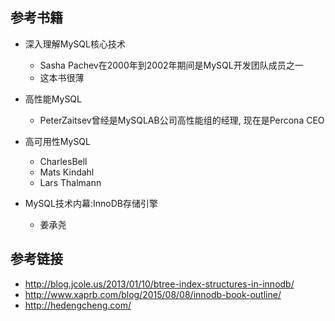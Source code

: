 ## 参考书籍

- 深入理解MySQL核心技术
    - Sasha Pachev在2000年到2002年期间是MySQL开发团队成员之一
    - 这本书很薄

- 高性能MySQL
    - PeterZaitsev曾经是MySQLAB公司高性能组的经理,  现在是Percona CEO

- 高可用性MySQL
    - CharlesBell
    - Mats Kindahl
    - Lars Thalmann
- MySQL技术内幕:InnoDB存储引擎
    - 姜承尧
    
## 参考链接    
- http://blog.jcole.us/2013/01/10/btree-index-structures-in-innodb/
- http://www.xaprb.com/blog/2015/08/08/innodb-book-outline/
- http://hedengcheng.com/